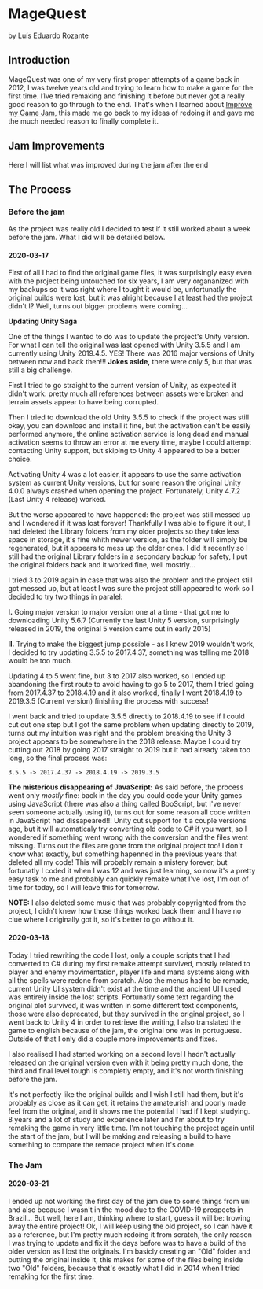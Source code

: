 # MageQuest

by Luís Eduardo Rozante

## Introduction

MageQuest was one of my very first proper attempts of a game back in 2012, I was twelve years old and trying to learn how to make a game for the first time. I1ve tried remaking and finishing it before but never got a really good reason to go through to the end. That's when I learned about [Improve my Game Jam](https://itch.io/jam/imgj8), this made me go back to my ideas of redoing it and gave me the much needed reason to finally complete it.

## Jam Improvements

Here I will list what was improved during the jam after the end

## The Process

### Before the jam

As the project was really old I decided to test if it still worked about a week before the jam. What I did will be detailed below.

#### 2020-03-17

First of all I had to find the original game files, it was surprisingly easy even with the project being untouched for six years, I am very organanized with my backups so it was right where I tought it would be, unfortunatly the original builds were lost, but it was alright because I at least had the project didn't I? Well, turns out bigger problems were coming...

**Updating Unity Saga** 
   
One of the things I wanted to do was to update the project's Unity version. For what I can tell the original was last opened with Unity 3.5.5 and I am currently using Unity 2019.4.5. YES! There was 2016 major versions of Unity between now and back then!!! **Jokes aside,** there were only 5, but that was still a big challenge.

First I tried to go straight to the current version of Unity, as expected it didn't work: pretty much all references between assets were broken and terrain assets appear to have being corrupted.

Then I tried to download the old Unity 3.5.5 to check if the project was still okay, you can download and install it fine, but the activation can't be easily performed anymore, the online activation service is long dead and manual activation seems to throw an error at me every time, maybe I could attempt contacting Unity support, but skiping to Unity 4 appeared to be a better choice.

Activating Unity 4 was a lot easier, it appears to use the same activation system as current Unity versions, but for some reason the original Unity 4.0.0 always crashed when opening the project. Fortunately, Unity 4.7.2 (Last Unity 4 release) worked.

But the worse appeared to have happened: the project was still messed up and I wondered if it was lost forever! Thankfully I was able to figure it out, I had deleted the Library folders from my older projects so they take less space in storage, it's fine whith newer version, as the folder will simply be regenerated, but it appears to mess up the older ones. I did it recently so I still had the original Library folders in a secondary backup for safety, I put the original folders back and it worked fine, well mostrly...

I tried 3 to 2019 again in case that was also the problem and the project still got messed up, but at least I was sure the project still appeared to work so I decided to try two things in paralel:

**I.** Going major version to major version one at a time - that got me to downloading Unity 5.6.7 (Currently the last Unity 5 version, surprisingly released in 2019, the original 5 version came out in early 2015)

**II.** Trying to make the biggest jump possible - as I knew 2019 wouldn't work, I decided to try updating 3.5.5 to 2017.4.37, something was telling me 2018 would be too much.

Updating 4 to 5 went fine, but 3 to 2017 also worked, so I ended up abandoning the first route to avoid having to go 5 to 2017, them I tried going from 2017.4.37 to 2018.4.19 and it also worked, finally I went 2018.4.19 to 2019.3.5 (Current version) finishing the process with success!

I went back and tried to update 3.5.5 directly to 2018.4.19 to see if I could cut out one step but I got the same problem when updating directly to 2019, turns out my intuition was right and the problem breaking the Unity 3 project appears to be somewhere in the 2018 release. Maybe I could try cutting out 2018 by going 2017 straight to 2019 but it had already taken too long, so the final process was:

`3.5.5 -> 2017.4.37 -> 2018.4.19 -> 2019.3.5`

**The misterious disappearing of JavaScript:** As said before, the process went only *mostly* fine: back in the day you could code your Unity games using JavaScript (there was also a thing called BooScript, but I've never seen someone actually using it), turns out for some reason all code written in JavaScript had dissapeared!!! Unity cut support for it a couple versions ago, but it will automaticaly try converting old code to C# if you want, so I wondered if something went wrong with the conversion and the files went missing. Turns out the files are gone from the original project too! I don't know what exactly, but something hapenned in the previous years that deleted all my code! This will probably remain a mistery forever, but fortunatly I coded it when I was 12 and was just learning, so now it's a pretty easy task to me and probably can quickly remake what I've lost, I'm out of time for today, so I will leave this for tomorrow.

**NOTE:** I also deleted some music that was probably copyrighted from the project, I didn't knew how those things worked back them and I have no clue where I originally got it, so it's better to go without it.

#### 2020-03-18

Today I tried rewriting the code I lost, only a couple scripts that I had converted to C# during my first remake attempt survived, mostly related to player and enemy movimentation, player life and mana systems along with all the spells were redone from scratch. Also the menus had to be remade, current Unity UI system didn't exist at the time and the ancient UI I used was entirely inside the lost scripts. Fortunatly some text regarding the original plot survived, it was written in some different text components, those were also deprecated, but they survived in the original project, so I went back to Unity 4 in order to retrieve the writing, I also translated the game to english because of the jam, the original one was in portuguese. Outside of that I only did a couple more improvements and fixes.

I also realised I had started working on a second level I hadn't actually released on the original version even with it being pretty much done, the third and final level tough is completly empty, and it's not worth finishing before the jam.

It's not perfectly like the original builds and I wish I still had them, but it's probably as close as it can get, it retains the amateurish and poorly made feel from the original, and it shows me the potential I had if I kept studying. 8 years and a lot of study and experience later and I'm about to try remaking the game in very little time. I'm not touching the project again until the start of the jam, but I will be making and releasing a build to have something to compare the remade project when it's done.

### The Jam

#### 2020-03-21

I ended up not working the first day of the jam due to some things from uni and also because I wasn't in the mood due to the COVID-19 prospects in Brazil... But well, here I am, thinking where to start, guess it will be: trowing away the entire project! Ok, I will keep using the old project, so I can have it as a reference, but I'm pretty much redoing it from scratch, the only reason I was trying to update and fix it the days before was to have a build of the older version as I lost the originals. I'm basicly creating an "Old" folder and putting the original inside it, this makes for some of the files being inside two "Old" folders, because that's exactly what I did in 2014 when I tried remaking for the first time.  